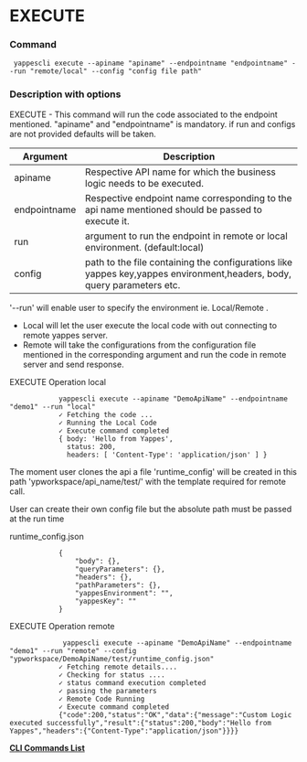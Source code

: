 EXECUTE
=======

### Command

     yappescli execute --apiname "apiname" --endpointname "endpointname" --run "remote/local" --config "config file path"

### Description with options

EXECUTE - This command will run the code associated to the endpoint
mentioned. "apiname" and "endpointname" is mandatory. if run and configs
are not provided defaults will be taken.

| Argument     | Description                                                                                                            |
|--------------|------------------------------------------------------------------------------------------------------------------------|
| apiname      | Respective API name for which the business logic needs to be executed.                                                 |
| endpointname | Respective endpoint name corresponding to the api name mentioned should be passed to execute it.                       |
| run          | argument to run the endpoint in remote or local environment. (default:local)                                           |
| config       | path to the file containing the configurations like yappes key,yappes environment,headers, body, query parameters etc. |

'--run' will enable user to specify the environment ie. Local/Remote .

-   Local will let the user execute the local code with out connecting
    to remote yappes server.
-   Remote will take the configurations from the configuration file
    mentioned in the corresponding argument and run the code in remote
    server and send response.

EXECUTE Operation local

              
                yappescli execute --apiname "DemoApiName" --endpointname "demo1" --run "local" 
                ✓ Fetching the code ...
                ✓ Running the Local Code
                ✓ Execute command completed
                { body: 'Hello from Yappes',
                  status: 200,
                  headers: [ 'Content-Type': 'application/json' ] }
              
            

The moment user clones the api a file 'runtime\_config' will be created
in this path 'ypworkspace/api\_name/test/' with the template required
for remote call.

User can create their own config file but the absolute path must be
passed at the run time

runtime\_config.json

              
                {
                    "body": {},
                    "queryParameters": {},
                    "headers": {},
                    "pathParameters": {},
                    "yappesEnvironment": "",
                    "yappesKey": ""
                }
              
            

EXECUTE Operation remote

              
                 yappescli execute --apiname "DemoApiName" --endpointname "demo1" --run "remote" --config "ypworkspace/DemoApiName/test/runtime_config.json" 
                ✓ Fetching remote details....
                ✓ Checking for status ....
                ✓ status command execution completed 
                ✓ passing the parameters
                ✓ Remote Code Running
                ✓ Execute command completed
                {"code":200,"status":"OK","data":{"message":"Custom Logic executed successfully","result":{"status":200,"body":"Hello from Yappes","headers":{"Content-Type":"application/json"}}}}
              
            

**[CLI Commands List](cli_tool_commands.md)**
